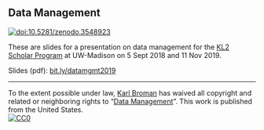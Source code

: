 ## Data Management

[![doi:10.5281/zenodo.3548923](https://zenodo.org/badge/doi/10.5281/zenodo.3548923.svg)](https://doi.org/10.5281/zenodo.3548923)

These are slides for a presentation on data management for the
[KL2 Scholar
Program](https://ictr.wisc.edu/program/kl2-scholar-program/)
at UW-Madison on 5 Sept 2018 and 11 Nov 2019.


Slides (pdf): [bit.ly/datamgmt2019](https://bit.ly/datamgmt2019)

---

To the extent possible under law,
[Karl Broman](http://github.com/kbroman) has waived all copyright and
related or neighboring rights to
&ldquo;[Data Management](https://github.com/kbroman/Talk_DataMgmt)&rdquo;.
This work is published from the United States.
<br/>
[![CC0](http://i.creativecommons.org/p/zero/1.0/88x31.png)](http://creativecommons.org/publicdomain/zero/1.0/)
